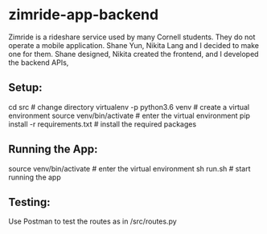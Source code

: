 # zimride-app-backend
Zimride is a rideshare service used by many Cornell students. They do not operate a mobile application. Shane Yun, Nikita Lang and I decided to make one for them. Shane designed, Nikita created the frontend, and I developed the backend APIs, 

## Setup:
cd src # change directory 
virtualenv -p python3.6 venv # create a virtual environment
source venv/bin/activate # enter the virtual environment
pip install -r requirements.txt # install the required packages

## Running the App:
source venv/bin/activate # enter the virtual environment
sh run.sh # start running the app

## Testing: 
Use Postman to test the routes as in /src/routes.py
